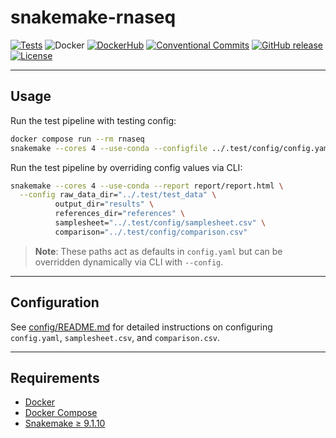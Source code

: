 # snakemake-rnaseq

[![Tests](https://github.com/benson1231/snakemake-rnaseq/actions/workflows/main.yml/badge.svg?branch=main)](https://github.com/benson1231/snakemake-rnaseq/actions/workflows/main.yml)
![Docker](https://img.shields.io/badge/run%20in-docker-blue?logo=docker)
[![DockerHub](https://img.shields.io/badge/DockerHub-available-blue?logo=docker)](https://hub.docker.com/r/benson1231/bioc-rnaseq)
[![Conventional Commits](https://img.shields.io/badge/Conventional%20Commits-1.0.0-%23FE5196?logo=conventionalcommits&logoColor=white)](https://conventionalcommits.org)
[![GitHub release](https://img.shields.io/github/v/release/benson1231/snakemake-rnaseq)](https://github.com/benson1231/snakemake-rnaseq/releases)
[![License](https://img.shields.io/github/license/benson1231/snakemake-rnaseq)](./LICENSE)

---

## Usage

Run the test pipeline with testing config:

```bash
docker compose run --rm rnaseq
snakemake --cores 4 --use-conda --configfile ../.test/config/config.yaml --report report/report.html
```

Run the test pipeline by overriding config values via CLI:

```bash
snakemake --cores 4 --use-conda --report report/report.html \
  --config raw_data_dir="../.test/test_data" \
          output_dir="results" \
          references_dir="references" \
          samplesheet="../.test/config/samplesheet.csv" \
          comparison="../.test/config/comparison.csv"
```

> **Note**: These paths act as defaults in `config.yaml` but can be overridden dynamically via CLI with `--config`.

---

## Configuration

See [config/README.md](config/README.md) for detailed instructions on configuring `config.yaml`, `samplesheet.csv`, and `comparison.csv`.

---

## Requirements

* [Docker](https://docs.docker.com/get-docker/)
* [Docker Compose](https://docs.docker.com/compose/)
* [Snakemake ≥ 9.1.10](https://snakemake.github.io)
